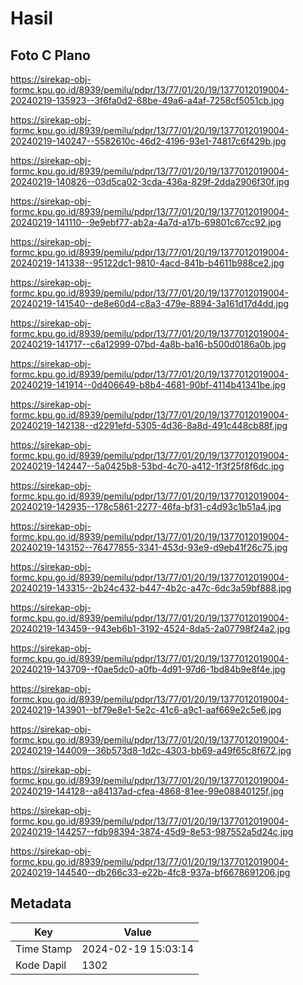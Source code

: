 # Hasil

## Foto C Plano

https://sirekap-obj-formc.kpu.go.id/8939/pemilu/pdpr/13/77/01/20/19/1377012019004-20240219-135923--3f6fa0d2-68be-49a6-a4af-7258cf5051cb.jpg

https://sirekap-obj-formc.kpu.go.id/8939/pemilu/pdpr/13/77/01/20/19/1377012019004-20240219-140247--5582610c-46d2-4196-93e1-74817c6f429b.jpg

https://sirekap-obj-formc.kpu.go.id/8939/pemilu/pdpr/13/77/01/20/19/1377012019004-20240219-140826--03d5ca02-3cda-436a-829f-2dda2906f30f.jpg

https://sirekap-obj-formc.kpu.go.id/8939/pemilu/pdpr/13/77/01/20/19/1377012019004-20240219-141110--9e9ebf77-ab2a-4a7d-a17b-69801c67cc92.jpg

https://sirekap-obj-formc.kpu.go.id/8939/pemilu/pdpr/13/77/01/20/19/1377012019004-20240219-141338--95122dc1-9810-4acd-841b-b4611b988ce2.jpg

https://sirekap-obj-formc.kpu.go.id/8939/pemilu/pdpr/13/77/01/20/19/1377012019004-20240219-141540--de8e60d4-c8a3-479e-8894-3a161d17d4dd.jpg

https://sirekap-obj-formc.kpu.go.id/8939/pemilu/pdpr/13/77/01/20/19/1377012019004-20240219-141717--c6a12999-07bd-4a8b-ba16-b500d0186a0b.jpg

https://sirekap-obj-formc.kpu.go.id/8939/pemilu/pdpr/13/77/01/20/19/1377012019004-20240219-141914--0d406649-b8b4-4681-90bf-4114b41341be.jpg

https://sirekap-obj-formc.kpu.go.id/8939/pemilu/pdpr/13/77/01/20/19/1377012019004-20240219-142138--d2291efd-5305-4d36-8a8d-491c448cb88f.jpg

https://sirekap-obj-formc.kpu.go.id/8939/pemilu/pdpr/13/77/01/20/19/1377012019004-20240219-142447--5a0425b8-53bd-4c70-a412-1f3f25f8f6dc.jpg

https://sirekap-obj-formc.kpu.go.id/8939/pemilu/pdpr/13/77/01/20/19/1377012019004-20240219-142935--178c5861-2277-46fa-bf31-c4d93c1b51a4.jpg

https://sirekap-obj-formc.kpu.go.id/8939/pemilu/pdpr/13/77/01/20/19/1377012019004-20240219-143152--76477855-3341-453d-93e9-d9eb41f26c75.jpg

https://sirekap-obj-formc.kpu.go.id/8939/pemilu/pdpr/13/77/01/20/19/1377012019004-20240219-143315--2b24c432-b447-4b2c-a47c-6dc3a59bf888.jpg

https://sirekap-obj-formc.kpu.go.id/8939/pemilu/pdpr/13/77/01/20/19/1377012019004-20240219-143459--943eb6b1-3192-4524-8da5-2a07798f24a2.jpg

https://sirekap-obj-formc.kpu.go.id/8939/pemilu/pdpr/13/77/01/20/19/1377012019004-20240219-143709--f0ae5dc0-a0fb-4d91-97d6-1bd84b9e8f4e.jpg

https://sirekap-obj-formc.kpu.go.id/8939/pemilu/pdpr/13/77/01/20/19/1377012019004-20240219-143901--bf79e8e1-5e2c-41c6-a9c1-aaf669e2c5e6.jpg

https://sirekap-obj-formc.kpu.go.id/8939/pemilu/pdpr/13/77/01/20/19/1377012019004-20240219-144009--36b573d8-1d2c-4303-bb69-a49f65c8f672.jpg

https://sirekap-obj-formc.kpu.go.id/8939/pemilu/pdpr/13/77/01/20/19/1377012019004-20240219-144128--a84137ad-cfea-4868-81ee-99e08840125f.jpg

https://sirekap-obj-formc.kpu.go.id/8939/pemilu/pdpr/13/77/01/20/19/1377012019004-20240219-144257--fdb98394-3874-45d9-8e53-987552a5d24c.jpg

https://sirekap-obj-formc.kpu.go.id/8939/pemilu/pdpr/13/77/01/20/19/1377012019004-20240219-144540--db266c33-e22b-4fc8-937a-bf6678691206.jpg


## Metadata

| Key        | Value               |
| ---------- | ------------------- |
| Time Stamp | 2024-02-19 15:03:14 |
| Kode Dapil | 1302                |



